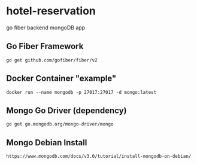 # hotel-reservation
go fiber  backend mongoDB app

## Go Fiber Framework

```
go get github.com/gofiber/fiber/v2
```

## Docker Container "example"

```
docker run --name mongodb -p 27017:27017 -d mongo:latest
```

## Mongo Go Driver (dependency)

```
go get go.mongodb.org/mongo-driver/mongo
```
## Mongo Debian Install

```
https://www.mongodb.com/docs/v3.0/tutorial/install-mongodb-on-debian/
```